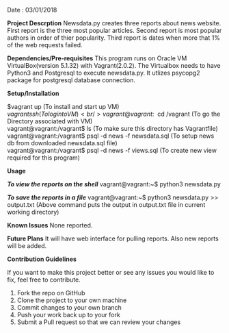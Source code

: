 Date : 03/01/2018

**Project Descrption** 
Newsdata.py creates three reports about news website.
First report is the three most popular articles.
Second report is most popular authors in order of thier popularity.
Third report is dates when more that 1% of the web requests failed.

**Dependencies/Pre-requisites**
This program runs on Oracle VM VirtualBox(version 5.1.32) with Vagrant(2.0.2). 
The Virtualbox needs to have Python3 and Postgresql to execute newsdata.py.
It utlizes psycopg2 package for postgresql database connection. 


**Setup/Installation**

$vagrant up  (To install and start up VM) <br />
$vagrant ssh (To log into VM) <br />
vagrant@vagrant:~$ cd /vagrant (To go the Directory associated with VM) <br/>
vagrant@vagrant:/vagrant$ ls   (To make sure this directory has Vagrantfile) <br/>
vagrant@vagrant:/vagrant$ psql -d news -f newsdata.sql (To setup news db from downloaded newsdata.sql file) <br/>
vagrant@vagrant:/vagrant$ psql -d news -f views.sql  (To create new view required for this program) <br/>
 	
**Usage**

**_To view the reports on the shell_**
vagrant@vagrant:~$ python3 newsdata.py


**_To save the reports in a file_**
vagrant@vagrant:~$ python3 newsdata.py >> output.txt
(Above command puts the output in output.txt file in current working directory)

**Known Issues**
None reported.

**Future Plans**
It will have web interface for pulling reports. Also new reports will be added.

**Contribution Guidelines**

If you want to make this project better or see any issues you would like to fix,
feel free to contribute. 

1. Fork the repo on GitHub
2. Clone the project to your own machine
3. Commit changes to your own branch
4. Push your work back up to your fork
5. Submit a Pull request so that we can review your changes

